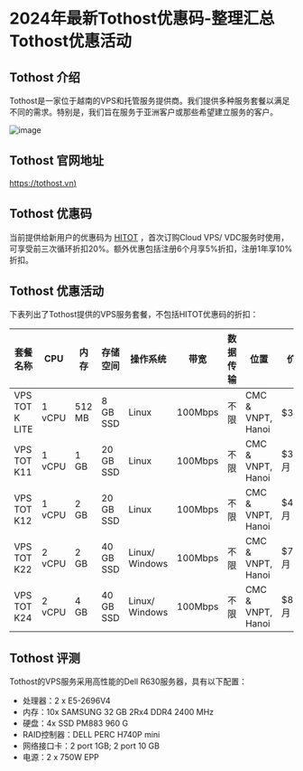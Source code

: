 # 2024年最新Tothost优惠码-整理汇总Tothost优惠活动

## Tothost 介绍
Tothost是一家位于越南的VPS和托管服务提供商。我们提供多种服务套餐以满足不同的需求。特别是，我们旨在服务于亚洲客户或那些希望建立服务的客户。

![image](https://github.com/yu143myGod/Tothost/assets/167613462/7ea44766-efbc-4cc2-82db-5895853fb996)

## Tothost 官网地址
[https://tothost.vn)](https://billing.tothost.vn/aff.php?aff=134)

## Tothost 优惠码
当前提供给新用户的优惠码为 [HITOT](https://billing.tothost.vn/aff.php?aff=134) ，首次订购Cloud VPS/ VDC服务时使用，可享受前三次循环折扣20%。额外优惠包括注册6个月享5%折扣，注册1年享10%折扣。

## Tothost 优惠活动
下表列出了Tothost提供的VPS服务套餐，不包括HITOT优惠码的折扣：

| 套餐名称     | CPU  | 内存      | 存储空间 | 操作系统        | 带宽         | 数据传输    | 位置           | 价格      |
|----------|------|----------|--------|----------------|------------|-----------|--------------|----------|
| VPS TOT K LITE | 1 vCPU | 512 MB   | 8 GB SSD | Linux           | 100Mbps    | 不限       | CMC & VNPT, Hanoi | $3/月     |
| VPS TOT K11    | 1 vCPU | 1 GB     | 20 GB SSD | Linux           | 100Mbps    | 不限       | CMC & VNPT, Hanoi | $3.56/月  |
| VPS TOT K12    | 1 vCPU | 2 GB     | 20 GB SSD | Linux           | 100Mbps    | 不限       | CMC & VNPT, Hanoi | $4.92/月  |
| VPS TOT K22    | 2 vCPU | 2 GB     | 40 GB SSD | Linux/ Windows  | 100Mbps    | 不限       | CMC & VNPT, Hanoi | $7.20/月  |
| VPS TOT K24    | 2 vCPU | 4 GB     | 40 GB SSD | Linux/ Windows  | 100Mbps    | 不限       | CMC & VNPT, Hanoi | $8.28/月  |

## Tothost 评测
Tothost的VPS服务采用高性能的Dell R630服务器，具有以下配置：

- 处理器：2 x E5-2696V4
- 内存：10x SAMSUNG 32 GB 2Rx4 DDR4 2400 MHz
- 硬盘：4x SSD PM883 960 G
- RAID控制器：DELL PERC H740P mini
- 网络接口卡：2 port 1GB; 2 port 10 GB
- 电源：2 x 750W EPP


